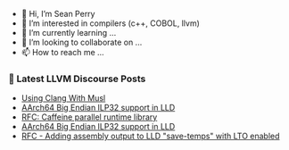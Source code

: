 - 👋 Hi, I’m Sean Perry
- 👀 I’m interested in compilers (c++, COBOL, llvm)
- 🌱 I’m currently learning ...
- 💞️ I’m looking to collaborate on ...
- 📫 How to reach me ...

<!---
s66perry/s66perry is a ✨ special ✨ repository because its `README.md` (this file) appears on your GitHub profile.
You can click the Preview link to take a look at your changes.
--->
### 📕 Latest LLVM Discourse Posts

<!-- DISCOURSE-LLVM:START -->
- [Using Clang With Musl](https://discourse.llvm.org/t/using-clang-with-musl/66719#post_6)
- [AArch64 Big Endian ILP32 support in LLD](https://discourse.llvm.org/t/aarch64-big-endian-ilp32-support-in-lld/65845#post_3)
- [RFC: Caffeine parallel runtime library](https://discourse.llvm.org/t/rfc-caffeine-parallel-runtime-library/66750#post_5)
- [AArch64 Big Endian ILP32 support in LLD](https://discourse.llvm.org/t/aarch64-big-endian-ilp32-support-in-lld/65845#post_2)
- [RFC - Adding assembly output to LLD &quot;save-temps&quot; with LTO enabled](https://discourse.llvm.org/t/rfc-adding-assembly-output-to-lld-save-temps-with-lto-enabled/66765#post_2)
<!-- DISCOURSE-LLVM:END -->
